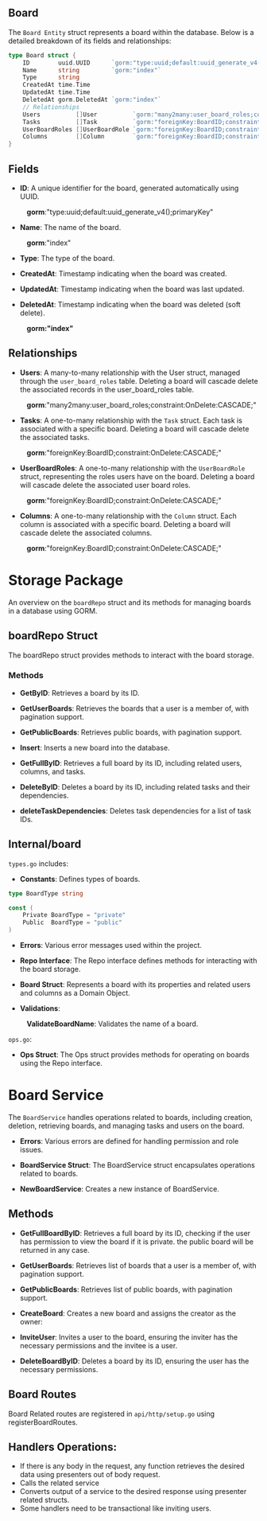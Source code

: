 ## Board

The `Board Entity` struct represents a board within the database. Below is a detailed breakdown of its fields and relationships:

```go
type Board struct {
    ID        uuid.UUID      `gorm:"type:uuid;default:uuid_generate_v4();primaryKey"`
    Name      string         `gorm:"index"`
    Type      string
    CreatedAt time.Time
    UpdatedAt time.Time
    DeletedAt gorm.DeletedAt `gorm:"index"`
    // Relationships
    Users          []User          `gorm:"many2many:user_board_roles;constraint:OnDelete:CASCADE;"`
    Tasks          []Task          `gorm:"foreignKey:BoardID;constraint:OnDelete:CASCADE;"`
    UserBoardRoles []UserBoardRole `gorm:"foreignKey:BoardID;constraint:OnDelete:CASCADE"`
    Columns        []Column        `gorm:"foreignKey:BoardID;constraint:OnDelete:CASCADE"`
}
```

## Fields
- **ID**: A unique identifier for the board, generated automatically using UUID.

$\quad$ $\quad$**gorm**:"type:uuid;default:uuid_generate_v4();primaryKey"
- **Name**: The name of the board.

$\quad$ $\quad$**gorm**:"index"
- **Type**: The type of the board.

- **CreatedAt**: Timestamp indicating when the board was created.

- **UpdatedAt**: Timestamp indicating when the board was last updated.

- **DeletedAt**: Timestamp indicating when the board was deleted (soft delete).

$\quad$ $\quad$**gorm:"index"**
## Relationships
- **Users**: A many-to-many relationship with the User struct, managed through the `user_board_roles` table. Deleting a board will cascade delete the associated records in the user_board_roles table.

$\quad$ $\quad$**gorm**:"many2many:user_board_roles;constraint:OnDelete:CASCADE;"
- **Tasks**: A one-to-many relationship with the `Task` struct. Each task is associated with a specific board. Deleting a board will cascade delete the associated tasks.

$\quad$ $\quad$**gorm**:"foreignKey:BoardID;constraint:OnDelete:CASCADE;"
- **UserBoardRoles**: A one-to-many relationship with the `UserBoardRole` struct, representing the roles users have on the board. Deleting a board will cascade delete the associated user board roles.

$\quad$ $\quad$**gorm**:"foreignKey:BoardID;constraint:OnDelete:CASCADE;"
- **Columns**: A one-to-many relationship with the `Column` struct. Each column is associated with a specific board. Deleting a board will cascade delete the associated columns.

$\quad$ $\quad$**gorm**:"foreignKey:BoardID;constraint:OnDelete:CASCADE;"

# Storage Package
An overview on the `boardRepo` struct and its methods for managing boards in a database using GORM.

## boardRepo Struct
The boardRepo struct provides methods to interact with the board storage.

### Methods
- **GetByID**: Retrieves a board by its ID.

- **GetUserBoards**: Retrieves the boards that a user is a member of, with pagination support.

- **GetPublicBoards**: Retrieves public boards, with pagination support.

- **Insert**: Inserts a new board into the database.

- **GetFullByID**: Retrieves a full board by its ID, including related users, columns, and tasks.

- **DeleteByID**: Deletes a board by its ID, including related tasks and their dependencies.

- **deleteTaskDependencies**: Deletes task dependencies for a list of task IDs.

## Internal/board
`types.go` includes:
- **Constants**: Defines types of boards.
```go
type BoardType string

const (
    Private BoardType = "private"
    Public  BoardType = "public"
)
```

- **Errors**: Various error messages used within the project.

- **Repo Interface**: The Repo interface defines methods for interacting with the board storage.

- **Board Struct**: Represents a board with its properties and related users and columns as a Domain Object.

- **Validations**:

$\quad$ $\quad$**ValidateBoardName**: Validates the name of a board.

`ops.go`:

- **Ops Struct**: The Ops struct provides methods for operating on boards using the Repo interface.

# Board Service

The `BoardService` handles operations related to boards, including creation, deletion, retrieving boards, and managing tasks and users on the board.

- **Errors**: Various errors are defined for handling permission and role issues.

- **BoardService Struct**: The BoardService struct encapsulates operations related to boards.

- **NewBoardService**: Creates a new instance of BoardService.

## Methods
- **GetFullBoardByID**: Retrieves a full board by its ID, checking if the user has permission to view the board if it is private. the public board will be returned in any case.

- **GetUserBoards**: Retrieves list of boards that a user is a member of, with pagination support.

- **GetPublicBoards**: Retrieves list of public boards, with pagination support.

- **CreateBoard**: Creates a new board and assigns the creator as the owner:

- **InviteUser**: Invites a user to the board, ensuring the inviter has the necessary permissions and the invitee is a user.

- **DeleteBoardByID**: Deletes a board by its ID, ensuring the user has the necessary permissions.

## Board Routes
Board Related routes are registered in `api/http/setup.go` using registerBoardRoutes.

## Handlers Operations:
- If there is any body in the request, any function retrieves the desired data using presenters out of body request.
- Calls the related service
- Converts output of a service to the desired response using presenter related structs.
- Some handlers need to be transactional like inviting users.